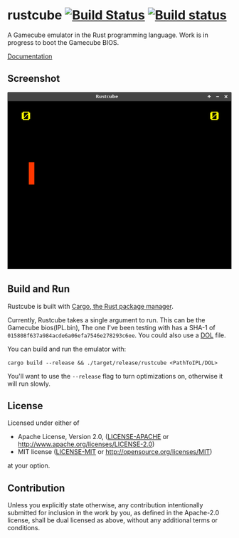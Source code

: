 # rustcube [![Build Status](https://travis-ci.org/msierks/rustcube.svg?branch=master)](https://travis-ci.org/msierks/rustcube) [![Build status](https://ci.appveyor.com/api/projects/status/ganyydat21is3coa/branch/master?svg=true)](https://ci.appveyor.com/project/msierks/rustcube/branch/master)

A Gamecube emulator in the Rust programming language. Work is in progress to boot the Gamecube BIOS.

[Documentation](http://msierks.github.io/rustcube/rustcube/)

## Screenshot
![screenshot](media/screenshot.png)

## Build and Run

Rustcube is built with [Cargo, the Rust package manager](https://www.rust-lang.org/).

Currently, Rustcube takes a single argument to run. This can be the Gamecube bios(IPL.bin), The one I've been testing with has a SHA-1 of `015808f637a984acde6a06efa7546e278293c6ee`. You could also use a [DOL](http://www.emulator-zone.com/doc.php/gamecube/) file.

You can build and run the emulator with:

```
cargo build --release && ./target/release/rustcube <PathToIPL/DOL>
```

You'll want to use the `--release` flag to turn optimizations on, otherwise it will run slowly. 

## License

Licensed under either of

 * Apache License, Version 2.0, ([LICENSE-APACHE](LICENSE-APACHE) or http://www.apache.org/licenses/LICENSE-2.0)
 * MIT license ([LICENSE-MIT](LICENSE-MIT) or http://opensource.org/licenses/MIT)

at your option.

## Contribution

Unless you explicitly state otherwise, any contribution intentionally submitted for inclusion in the work by you, as defined in the Apache-2.0 license, shall be dual licensed as above, without any 
additional terms or conditions.
